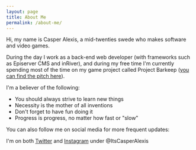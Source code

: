 ```yaml
---
layout: page
title: About Me
permalink: /about-me/
---
```


Hi, my name is Casper Alexis, a mid-twenties swede who makes software and video games.

During the day I work as a back-end web developer (with frameworks such as Episerver CMS and inRiver), and during my free time I'm currently spending most of the time on my game project called Project Barkeep ([you can find the pitch here](/projectbarkeep/2020/04/25/project-barkeep-announcement.html)).

I'm a believer of the following:

- You should always strive to learn new things
- Necessity is the mother of all inventions
- Don't forget to have fun doing it
- Progress is progress, no matter how fast or "slow"

You can also follow me on social media for more frequent updates:

I'm on both [Twitter](https://twitter.com/itscasperalexis) and [Instagram](https://instagram.com/itscasperalexis) under @ItsCasperAlexis
